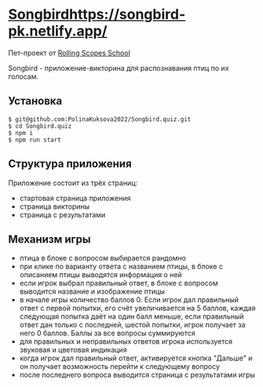 # [Songbird](https://songbird-pk.netlify.app/)https://songbird-pk.netlify.app/

Пет-проект от [Rolling Scopes School](https://rs.school/)

Songbird - приложение-викторина для распознавания птиц по их голосам.

## Установка

```
$ git@github.com:PolinaKuksova2022/Songbird.quiz.git
$ cd Songbird.quiz
$ npm i
$ npm run start 
```

## Структура приложения
Приложение состоит из трёх страниц:
- стартовая страница приложения
- страница викторины
- страница с результатами


## Механизм игры
- птица в блоке с вопросом выбирается рандомно
- при клике по варианту ответа с названием птицы, в блоке с описанием птицы выводятся информация о ней
- если игрок выбрал правильный ответ, в блоке с вопросом выводится название и изображение птицы
- в начале игры количество баллов 0. Если игрок дал правильный ответ с первой попытки, его счёт увеличивается на 5 баллов, каждая следующая попытка даёт на один балл меньше, если правильный ответ дан только с последней, шестой попытки, игрок получает за него 0 баллов. Баллы за все вопросы суммируются
- для правильных и неправильных ответов игрока используется звуковая и цветовая индикация
- когда игрок дал правильный ответ, активируется кнопка "Дальше" и он получает возможность перейти к следующему вопросу
- после последнего вопроса выводится страница с результатами игры
